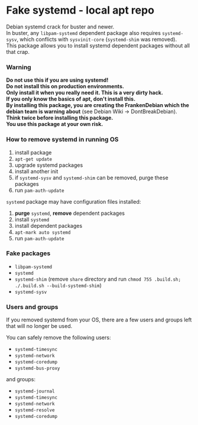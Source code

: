 # Fake systemd - local apt repo
Debian systemd crack for buster and newer.  
In buster, any `libpam-systemd` dependent package also requires `systemd-sysv`, which conflicts with `sysvinit-core` (`systemd-shim` was removed).  
This package allows you to install systemd dependent packages without all that crap.

### Warning
**Do not use this if you are using systemd!**  
**Do not install this on production environments.**  
**Only install it when you really need it. This is a very dirty hack.**  
**If you only know the basics of apt, don't install this.**  
**By installing this package, you are creating the FrankenDebian which the debian team is warning about** (see Debian Wiki -> DontBreakDebian).  
**Think twice before installing this package.**  
**You use this package at your own risk.**

### How to remove systemd in running OS
1) install package
2) `apt-get update`
3) upgrade systemd packages
4) install another init
5) if `systemd-sysv` and `systemd-shim` can be removed, purge these packages
6) run `pam-auth-update`

`systemd` package may have configuration files installed:
1) **purge** `systemd`, **remove** dependent packages
2) install `systemd`
3) install dependent packages
4) `apt-mark auto systemd`
5) run `pam-auth-update`

### Fake packages
* `libpam-systemd`
* `systemd`
* `systemd-shim` (remove `share` directory and run `chmod 755 .build.sh; ./.build.sh --build-systemd-shim`)
* `systemd-sysv`

### Users and groups
If you removed systemd from your OS, there are a few users and groups left that will no longer be used.  

You can safely remove the following users:
* `systemd-timesync`
* `systemd-network`
* `systemd-coredump`
* `systemd-bus-proxy`

and groups:
* `systemd-journal`
* `systemd-timesync`
* `systemd-network`
* `systemd-resolve`
* `systemd-coredump`
